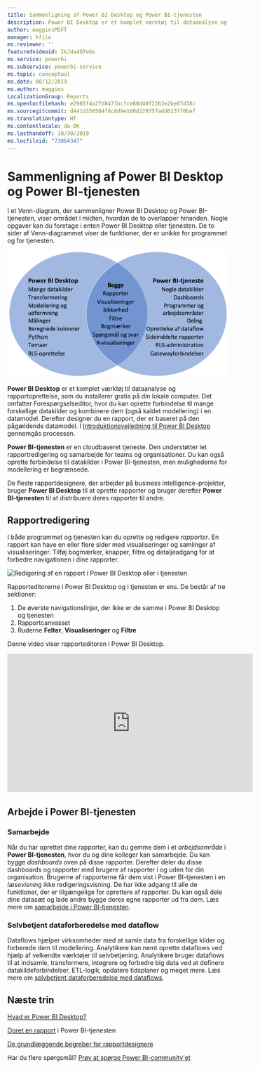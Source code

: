 ```yaml
---
title: Sammenligning af Power BI Desktop og Power BI-tjenesten
description: Power BI Desktop er et komplet værktøj til dataanalyse og oprettelse af rapporter. Power BI-tjenesten er en cloudbaseret onlinetjeneste til let redigering af rapporter og samarbejde mellem teams og virksomheder.
author: maggiesMSFT
manager: kfile
ms.reviewer: ''
featuredvideoid: IkJda4O7oGs
ms.service: powerbi
ms.subservice: powerbi-service
ms.topic: conceptual
ms.date: 08/12/2019
ms.author: maggies
LocalizationGroup: Reports
ms.openlocfilehash: e2985f4a27d8471bcfce80d40f2263e2be07d38c
ms.sourcegitcommit: d441d350504f8c6d9e100d229757add6237f0bef
ms.translationtype: HT
ms.contentlocale: da-DK
ms.lasthandoff: 10/30/2019
ms.locfileid: "73064347"
---
```

# <a name="comparing-power-bi-desktop-and-the-power-bi-service"></a>Sammenligning af Power BI Desktop og Power BI-tjenesten

I et Venn-diagram, der sammenligner Power BI Desktop og Power BI-tjenesten, viser området i midten, hvordan de to overlapper hinanden. Nogle opgaver kan du foretage i enten Power BI Desktop eller tjenesten. De to sider af Venn-diagrammet viser de funktioner, der er unikke for programmet og for tjenesten.  

![Venn-diagram over Power BI Desktop og tjenesten](media/service-service-vs-desktop/power-bi-venn-desktop-service.png)

**Power BI Desktop** er et komplet værktøj til dataanalyse og rapportoprettelse, som du installerer gratis på din lokale computer. Det omfatter Forespørgselseditor, hvor du kan oprette forbindelse til mange forskellige datakilder og kombinere dem (også kaldet modellering) i en datamodel. Derefter designer du en rapport, der er baseret på den pågældende datamodel. I [Introduktionsvejledning til Power BI Desktop](../desktop-getting-started.md) gennemgås processen.

**Power BI-tjenesten** er en cloudbaseret tjeneste. Den understøtter let rapportredigering og samarbejde for teams og organisationer. Du kan også oprette forbindelse til datakilder i Power BI-tjenesten, men mulighederne for modellering er begrænsede. 

De fleste rapportdesignere, der arbejder på business intelligence-projekter, bruger **Power BI Desktop** til at oprette rapporter og bruger derefter **Power BI-tjenesten** til at distribuere deres rapporter til andre.

## <a name="report-editing"></a>Rapportredigering

I både programmet og tjenesten kan du oprette og redigere *rapporter*. En rapport kan have en eller flere sider med visualiseringer og samlinger af visualiseringer. Tilføj bogmærker, knapper, filtre og detaljeadgang for at forbedre navigationen i dine rapporter.

![Redigering af en rapport i Power BI Desktop eller i tjenesten](media/service-service-vs-desktop/power-bi-editing-desktop-service.png)

Rapporteditorerne i Power BI Desktop og i tjenesten er ens. De består af tre sektioner:  

1. De øverste navigationslinjer, der ikke er de samme i Power BI Desktop og tjenesten    
2. Rapportcanvasset     
3. Ruderne **Felter**, **Visualiseringer** og **Filtre**

Denne video viser rapporteditoren i Power BI Desktop. 

<iframe width="560" height="315" src="https://www.youtube.com/embed/IkJda4O7oGs" frameborder="0" allowfullscreen></iframe>

## <a name="working-in-the-power-bi-service"></a>Arbejde i Power BI-tjenesten

### <a name="collaborating"></a>Samarbejde


Når du har oprettet dine rapporter, kan du gemme dem i et *arbejdsområde* i **Power BI-tjenesten**, hvor du og dine kolleger kan samarbejde. Du kan bygge *dashboards* oven på disse rapporter. Derefter deler du disse dashboards og rapporter med brugere af rapporter i og uden for din organisation. Brugerne af rapporterne får dem vist i Power BI-tjenesten i en *læsevisning* ikke redigeringsvisning. De har ikke adgang til alle de funktioner, der er tilgængelige for oprettere af rapporter.  Du kan også dele dine datasæt og lade andre bygge deres egne rapporter ud fra dem. Læs mere om [samarbejde i Power BI-tjenesten](../service-new-workspaces.md).

### <a name="self-service-data-prep-with-dataflows"></a>Selvbetjent dataforberedelse med dataflow

Dataflows hjælper virksomheder med at samle data fra forskellige kilder og forberede dem til modellering. Analytikere kan nemt oprette dataflows ved hjælp af velkendte værktøjer til selvbetjening. Analytikere bruger dataflows til at indsamle, transformere, integrere og forbedre big data ved at definere datakildeforbindelser, ETL-logik, opdatere tidsplaner og meget mere. Læs mere om [selvbetjent dataforberedelse med dataflows](../service-dataflows-overview.md).

## <a name="next-steps"></a>Næste trin

[Hvad er Power BI Desktop?](../desktop-what-is-desktop.md)

[Opret en rapport](../service-report-create-new.md) i Power BI-tjenesten

[De grundlæggende begreber for rapportdesignere](../service-basic-concepts.md)

Har du flere spørgsmål? [Prøv at spørge Power BI-community'et](https://community.powerbi.com/)

